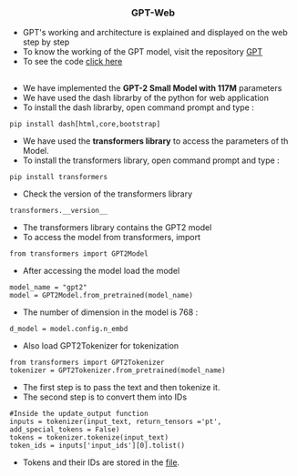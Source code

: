 ### <div align = "center">GPT-Web</div>
- GPT's working and architecture is explained and displayed on the web step by step 
- To know the working of the GPT model, visit the repository [GPT](https://github.com/SHIVAMAMBAH/GPT-Model)
- To see the code [click here](https://github.com/SHIVAMAMBAH/GPT-Web/blob/main/model.py)

##
- We have implemented the **GPT-2 Small Model with 117M** parameters
- We have used the dash librarby of the python for web application
- To install the dash librarby, open command prompt and type :
```
pip install dash[html,core,bootstrap]
```
- We have used the **transformers library** to access the parameters of th Model.
- To install the transformers library, open command prompt and type : 
```
pip install transformers
```
- Check the version of the transformers library
```
transformers.__version__
```
- The transformers library contains the GPT2 model
- To access the model from transformers, import
```
from transformers import GPT2Model
```
- After accessing the model load the model
```
model_name = "gpt2"
model = GPT2Model.from_pretrained(model_name)
```
- The number of dimension in the model is 768 :
```
d_model = model.config.n_embd
```
- Also load GPT2Tokenizer for tokenization
```
from transformers import GPT2Tokenizer
tokenizer = GPT2Tokenizer.from_pretrained(model_name)
```
- The first step is to pass the text and then tokenize it.
- The second step is to convert them into IDs
```
#Inside the update_output function
inputs = tokenizer(input_text, return_tensors ='pt', add_special_tokens = False)
tokens = tokenizer.tokenize(input_text)
token_ids = inputs['input_ids'][0].tolist()
```
- Tokens and their IDs are stored in the [file](https://github.com/SHIVAMAMBAH/GPT-Web/blob/main/vocab.json).
